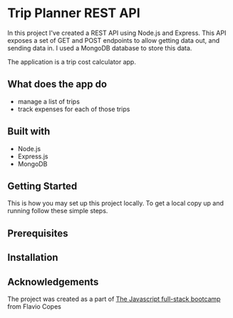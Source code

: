 # Trip Planner REST API

In this project I've created a REST API using Node.js and Express.
This API exposes a set of GET and POST endpoints to allow getting data out, and sending data in.
I used a MongoDB database to store this data.

The application is a trip cost calculator app.

## What does the app do

- manage a list of trips
- track expenses for each of those trips

## Built with

- Node.js
- Express.js
- MongoDB

## Getting Started

This is how you may set up this project locally. To get a local copy up and running follow these simple steps.

## Prerequisites

## Installation

## Acknowledgements

The project was created as a part of [The Javascript full-stack bootcamp](https://thejsbootcamp.com/) from Flavio Copes

